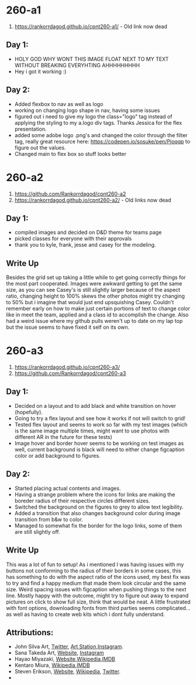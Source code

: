 # 260-a1
1. https://rankorrdagod.github.io/cpnt260-a1/ - Old link now dead
## Day 1:
- HOLY GOD WHY WONT THIS IMAGE FLOAT NEXT TO MY TEXT WITHOUT BREAKING EVERYHTING AHHHHHHHHH
- Hey i got it working :)
## Day 2:
- Added flexbox to nav as well as logo
- working on changing logo shape in nav, having some issues
- figured out i need to give my logo the class="logo" tag instead of applying the styling to my a.logo div tags. Thanks Jessica for the flex presentation.
- added some adobe logo .png's and changed the color through the filter tag, really great resource here: https://codepen.io/sosuke/pen/Pjoqqp to figure out the values.
- Changed main to flex box so stuff looks better
# 260-a2
1. https://github.com/Rankorrdagod/cpnt260-a2
2. https://rankorrdagod.github.io/cpnt260-a2/ -  Old links now dead
## Day 1:
- compiled images and decided on D&D theme for teams page
- picked classes for everyone with their approvals
- thank you to kyle, frank, jesse and casey for the modeling.
## Write Up
Besides the grid set up taking a little while to get going correctly things for the most part cooperated. Images were awkward getting to get the same size, as you can see Casey's is still slightly larger because of the aspect ratio, changing height to 100% skews the other photos might try changing to 50% but i imagine that would just end upsquishing Casey. Couldn't remember early on how to make just certain portions of text to change color like in meet the team, applied <span> and a class id to accomplish the change. Also had a weird issue where my github pulls weren't up to date on my lap top but the issue seems to have fixed it self on its own.

# 260-a3
1. https://rankorrdagod.github.io/cpnt260-a3/
2. https://github.com/Rankorrdagod/cpnt260-a3
## Day 1:
- Decided on a layout and to add black and white transition on hover (hopefully).
- Going to try a flex layout and see how it works if not will switch to grid!
- Tested flex layout and seems to work so far with my test images (which is the same image multiple times, might want to use photos with different AR in the future for these tests)
- Image hover and border hover seems to be working on test images as well, current background is black will need to either change figcaption color or add background to figures.
## Day 2:
- Started placing actual contents and images.
- Having a strange problem where the icons for links are making the boreder radius of their respective circles different sizes.
- Switched the background on the figures to grey to allow text legibility.
- Added a transition that also changes background color during image transition from b&w to color.
- Managed to somewhat fix the border for the logo links, some of them are still slightly off.
## Write Up
This was a lot of fun to setup! As i mentioned I was having issues with my buttons not conforming to the radius of their borders in some cases, this has something to do with the aspect ratio of the icons used, my best fix was to try and find a happy medium that made them look circular and the same size. Weird spacing issues with figcaption when pushing things to the next line. Mostly happy with the outcome, might try to figure out away to expand pictures on click to show full size, think that would be neat. A little frustrated with font options, downloading fonts from third parties seems complicated... as well as having to create web kits which i dont fully understand.
## Attributions:
- John Silva Art, [Twitter](https://twitter.com/JohnSilvaArt?ref_src=twsrc%5Egoogle%7Ctwcamp%5Eserp%7Ctwgr%5Eauthor), [Art Station](https://johnsilva.artstation.com/projects),[Instagram](https://www.instagram.com/john.silva.art/?hl=en).
- Sana Takeda Art, [Website](https://sanatakeda.com/), [Instagram](https://www.instagram.com/sanatakeda_art/?hl=en)
- Hayao Miyazaki, [Website](https://ghiblicollection.com//),[Wikipedia](https://en.wikipedia.org/wiki/Hayao_Miyazaki),[IMDB](https://www.imdb.com/name/nm0594503/)
- Kentaro Miura, [Wikipedia](https://en.wikipedia.org/wiki/Kentaro_Miura),[IMDB](https://www.imdb.com/title/tt0318871/)
- Steven Erikson, [Website](https://steven-erikson.org/), [Wikipedia](https://en.wikipedia.org/wiki/Steven_Erikson), [Twitter](https://twitter.com/erikson_steven?ref_src=twsrc%5Egoogle%7Ctwcamp%5Eserp%7Ctwgr%5Eauthor).
- 